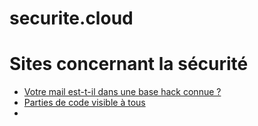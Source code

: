 # securite.cloud

# Sites concernant la sécurité


- [Votre mail est-t-il dans une base hack connue ?](https://haveibeenpwned.com/ "")
- [Parties de code visible à tous](https://pastebin.com/archive/mysql "")
- []( "")
